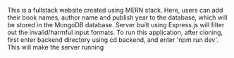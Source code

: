 This is a fullstack website created using MERN stack. 
Here, users can add their book names, author name and publish year to the database, which will be stored in the MongoDB database. Server built using Express.js will filter out the invalid/harmful input formats.
To run this application, after cloning, first enter backend directory using cd backend, and enter 'npm run dev'. This will make the server running


